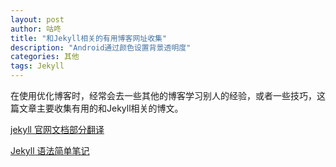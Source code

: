 ```yaml
---
layout: post
author: 咕咚
title: "和Jekyll相关的有用博客网址收集"
description: "Android通过颜色设置背景透明度"
categories: 其他
tags: Jekyll
---
```

在使用优化博客时，经常会去一些其他的博客学习别人的经验，或者一些技巧，这篇文章主要收集有用的和Jekyll相关的博文。

[jekyll 官网文档部分翻译](http://blog.csdn.net/maoxunxing/article/details/40479753)

[Jekyll 语法简单笔记](http://ju.outofmemory.cn/entry/98471)
